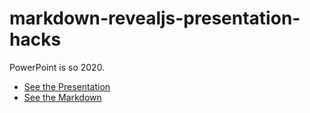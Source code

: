 # markdown-revealjs-presentation-hacks
PowerPoint is so 2020.

- [See the Presentation](https://mafudge.github.io/markdown-revealjs-presentation-hacks/hack.html)
- [See the Markdown](https://github.com/mafudge/markdown-revealjs-presentation-hacks/blob/main/hack.md)
